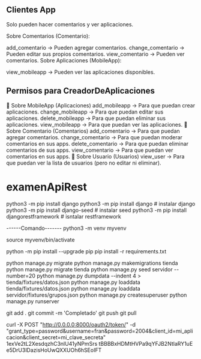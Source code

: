 ## Clientes App
Solo pueden hacer comentarios y ver aplicaciones.

Sobre Comentarios (Comentario):

add_comentario → Pueden agregar comentarios.
change_comentario → Pueden editar sus propios comentarios.
view_comentario → Pueden ver comentarios.
Sobre Aplicaciones (MobileApp):

view_mobileapp → Pueden ver las aplicaciones disponibles.


## Permisos para CreadorDeAplicaciones
🔹 Sobre MobileApp (Aplicaciones)
add_mobileapp → Para que puedan crear aplicaciones.
change_mobileapp → Para que puedan editar sus aplicaciones.
delete_mobileapp → Para que puedan eliminar sus aplicaciones.
view_mobileapp → Para que puedan ver las aplicaciones.
🔹 Sobre Comentario (Comentarios)
add_comentario → Para que puedan agregar comentarios.
change_comentario → Para que puedan moderar comentarios en sus apps.
delete_comentario → Para que puedan eliminar comentarios de sus apps.
view_comentario → Para que puedan ver comentarios en sus apps.
🔹 Sobre Usuario (Usuarios)
view_user → Para que puedan ver la lista de usuarios (pero no editar ni eliminar).

# examenApiRest
python3 -m pip install django 
python3 -m pip install django # instalar django 
python3 -m pip install django-seed # instalar seed 
python3 -m pip install djangorestframework # isntalar restframework

------Comando------- 
python3 -m venv myvenv 

source myvenv/bin/activate

python -m pip install --upgrade pip 
pip install -r requirements.txt

python manage.py migrate
python manage.py makemigrations tienda 
python manage.py migrate tienda 
python manage.py seed servidor --number=20 
python manage.py dumpdata --indent 4 > tienda/fixtures/datos.json 
python manage.py loaddata tienda/fixtures/datos.json
python manage.py loaddata servidor/fixtures/grupos.json
python manage.py createsuperuser 
python manage.py runserver

git add . git commit -m 'Completado' git push git pull

curl -X POST "http://0.0.0.0:8000/oauth2/token/" -d "grant_type=password&username=fran&password=2004&client_id=mi_aplicacion&client_secret=mi_clave_secreta" 1exVe2tL2XesdqzhC3nlU41yNPmSrs
tBBBBxHDMtHVPa9qYFJB2NtlaRY1uE
e5DrU3lDazisHoUwQXXUOh6hSEoIFT